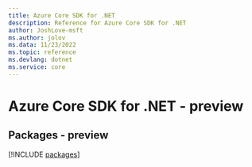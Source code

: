 ```yaml
---
title: Azure Core SDK for .NET
description: Reference for Azure Core SDK for .NET
author: JoshLove-msft
ms.author: jolov
ms.data: 11/23/2022
ms.topic: reference
ms.devlang: dotnet
ms.service: core
---
```

# Azure Core SDK for .NET - preview
## Packages - preview
[!INCLUDE [packages](core-index.md)]